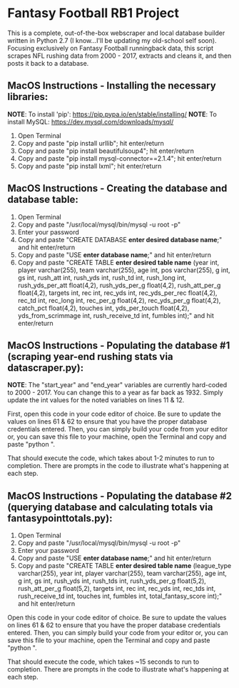 # Fantasy Football RB1 Project

This is a complete, out-of-the-box webscraper and local database builder written in Python 2.7 (I know...I'll be updating my old-school self soon). Focusing exclusively on Fantasy Football runningback data, this script scrapes NFL rushing data from 2000 - 2017, extracts and cleans it, and then posts it back to a database.

## MacOS Instructions - Installing the necessary libraries:

**NOTE**: To install 'pip': https://pip.pypa.io/en/stable/installing/
**NOTE**: To install MySQL: https://dev.mysql.com/downloads/mysql/

1) Open Terminal
2) Copy and paste "pip install urllib"; hit enter/return
3) Copy and paste "pip install beautifulsoup4"; hit enter/return
4) Copy and paste "pip install mysql-connector==2.1.4"; hit enter/return
5) Copy and paste "pip install lxml"; hit enter/return

## MacOS Instructions - Creating the database and database table:

1) Open Terminal
2) Copy and paste "/usr/local/mysql/bin/mysql -u root -p"
3) Enter your password
4) Copy and paste "CREATE DATABASE **enter desired database name**;" and hit enter/return
5) Copy and paste "USE **enter database name**;" and hit enter/return
6) Copy and paste "CREATE TABLE **enter desired table name** (year int, player varchar(255), team varchar(255), age int, pos varchar(255), g int, gs int, rush_att int, rush_yds int, rush_td int, rush_long int, rush_yds_per_att float(4,2), rush_yds_per_g float(4,2), rush_att_per_g float(4,2), targets int, rec int, rec_yds int, rec_yds_per_rec float(4,2), rec_td int, rec_long int, rec_per_g float(4,2), rec_yds_per_g float(4,2), catch_pct float(4,2), touches int, yds_per_touch float(4,2), yds_from_scrimmage int, rush_receive_td int, fumbles int);" and hit enter/return
  
## MacOS Instructions - Populating the database #1 (scraping year-end rushing stats via datascraper.py):

**NOTE**: The "start_year" and "end_year" variables are currently hard-coded to 2000 - 2017. You can change this to a year as far back as 1932. Simply update the int values for the noted variables on lines 11 & 12.

First, open this code in your code editor of choice. Be sure to update the values on lines 61 & 62 to ensure that you have the proper database credentials entered. Then, you can simply build your code from your editor or, you can save this file to your machine, open the Terminal and copy and paste "python <file path for datascraper.py>".
  
That should execute the code, which takes about 1-2 minutes to run to completion. There are prompts in the code to illustrate what's happening at each step.

## MacOS Instructions - Populating the database #2 (querying database and calculating totals via fantasypointtotals.py):

1) Open Terminal
2) Copy and paste "/usr/local/mysql/bin/mysql -u root -p"
3) Enter your password
4) Copy and paste "USE **enter database name**;" and hit enter/return
5) Copy and paste "CREATE TABLE **enter desired table name** (league_type varchar(255), year int, player varchar(255), team varchar(255), age int, g int, gs int, rush_yds int, rush_tds int, rush_yds_per_g float(5,2), rush_att_per_g float(5,2), targets int, rec int, rec_yds int, rec_tds int, rush_receive_td int, touches int, fumbles int, total_fantasy_score int);" and hit enter/return

Open this code in your code editor of choice. Be sure to update the values on lines 61 & 62 to ensure that you have the proper database credentials entered. Then, you can simply build your code from your editor or, you can save this file to your machine, open the Terminal and copy and paste "python <file path for datascraper.py>".
  
That should execute the code, which takes ~15 seconds to run to completion. There are prompts in the code to illustrate what's happening at each step.
